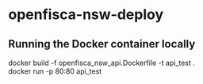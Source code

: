 # openfisca-nsw-deploy

## Running the Docker container locally
docker build -f openfisca_nsw_api.Dockerfile -t api_test .  
docker run -p 80:80 api_test
